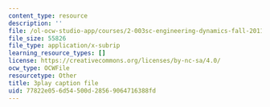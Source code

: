```yaml
---
content_type: resource
description: ''
file: /ol-ocw-studio-app/courses/2-003sc-engineering-dynamics-fall-2011/77822e056d54500d28569064716388fd_7kcWV6zlcRU.srt
file_size: 55826
file_type: application/x-subrip
learning_resource_types: []
license: https://creativecommons.org/licenses/by-nc-sa/4.0/
ocw_type: OCWFile
resourcetype: Other
title: 3play caption file
uid: 77822e05-6d54-500d-2856-9064716388fd
---
```

